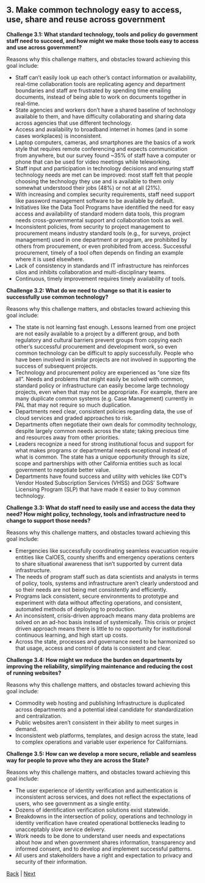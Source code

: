 ## 3. Make common technology easy to access, use, share and reuse across government
**Challenge 3.1: What standard technology, tools and policy do government staff need to succeed, and how might we make those tools easy to access and use across government?**

Reasons why this challenge matters, and obstacles toward achieving this goal include: 

 - Staff can’t easily look up each other’s contact information or availability, real-time collaboration tools are replicating agency and department boundaries and staff are frustrated by spending time emailing documents, instead of being able to work on documents together in real-time.
 - State agencies and workers don’t have a ​shared baseline of technology​ available to them, and have difficulty collaborating and sharing data across agencies that use different technology.
 - Access and availability to broadband internet in homes (and in some cases workplaces) is inconsistent. 
 - Laptop computers, cameras, and smartphones are the basics of a work style that requires remote conferencing and expects communication from anywhere, but our survey found ~35% of staff have a computer or phone that can be used for video meetings while teleworking.
 - Staff input and participation in technology decisions and ensuring staff technology needs are met can be improved: most staff felt that people choosing the technology they use and is available to them only somewhat understood their jobs (48%) or not at all (21%).
 - With increasing and complex security requirements, staff need support like password management software to be available by default.
 - Initiatives like the Data Tool Programs have identified the need for easy access and availability of standard modern data tools, this program needs cross-governmental support and collaboration tools as well. 
 - Inconsistent policies, from security to project management to procurement means industry standard tools (e.g., for surveys, project management) used in one department or program, are prohibited by others from procurement, or even prohibited from access. Successful procurement, timely of a tool often depends on finding an example where it is used elsewhere.
 - Lack of consistency in standards and IT infrastructure has reinforces silos and inhibits collaboration and multi-disciplinary teams. 
 - Continuous, timely improvement requires timely availability of tools.

**Challenge 3.2: What do we need to change so that it is easier to successfully use common technology?** 

Reasons why this challenge matters, and obstacles toward achieving this goal include: 

 - The state is not learning fast enough. Lessons learned from one project are not easily available to a project by a different group, and both regulatory and cultural barriers prevent groups from copying each other’s successful procurement and development work, so even common technology can be difficult to apply successfully. People who have been involved in similar projects are not involved in supporting the success of subsequent projects. 
 - Technology and procurement policy are experienced as “one size fits all”. Needs and problems that might easily be solved with common, standard policy or infrastructure can easily become large technology projects, even when that may not be appropriate. For example, there are many duplicate common systems (e.g. Case Management) currently in PAL that may not require so much duplication. 
 - Departments need clear, consistent policies regarding data, the use of cloud services and graded approaches to risk.  
 - Departments often negotiate their own deals for commodity technology, despite largely common needs across the state; taking precious time and resources away from other priorities.
 - Leaders recognize a need for strong institutional focus  and support for what makes programs or departmental needs exceptional instead of what is common.
The state has a unique opportunity through its size, scope and partnerships with other California entities such as local government to negotiate better value. 
 - Departments have found success and utility with vehicles like CDT’s Vendor Hosted Subscription Services (VHSS) and DGS’ Software Licensing Program (SLP) that have made it easier to buy common technology.

**Challenge 3.3: What do staff need to easily use and access the data they need? How might policy, technology, tools and infrastructure need to change to support those needs?** 

Reasons why this challenge matters, and obstacles toward achieving this goal include: 

 - Emergencies like successfully coordinating seamless evacuation require entities like CalOES, county sheriffs and emergency operations centers to share situational awareness that isn’t supported by current data infrastructure. 
 - The needs of program staff such as data scientists and analysts in terms of policy, tools, systems and infrastructure aren’t clearly understood and so their needs are not being met consistently and efficiently. 
 - Programs lack consistent, secure environments to prototype and experiment with data without affecting operations, and consistent, automated methods of deploying to production. 
 - An inconsistent, crisis-driven approach means many data problems are solved on an ad-hoc basis instead of systemically. This crisis or project driven approach means there is little to no opportunity for institutional continuous learning, and high start up costs. 
 - Across the state, processes and governance need to be harmonized so that usage, access and control of data is consistent and clear.

**Challenge 3.4: How might we reduce the burden on departments by improving the reliability, simplifying maintenance and reducing the cost of running websites?** 

Reasons why this challenge matters, and obstacles toward achieving this goal include: 

 - Commodity web hosting and publishing Infrastructure is duplicated across departments and a potential ideal candidate for standardization and centralization.
 - Public websites aren’t consistent in their ability to meet surges in demand.
 - Inconsistent web platforms, templates, and design across the state, lead to complex operations and variable user experience for Californians. 

**Challenge 3.5: How can we develop a more secure, reliable and seamless way for people to prove who they are across the State?** 

Reasons why this challenge matters, and obstacles toward achieving this goal include: 

 - The user experience of identity verification and authentication is inconsistent across services, and does not reflect the expectations of users, who see government as a single entity. 
 - Dozens of identification verification solutions exist statewide. 
 - Breakdowns in the intersection of policy, operations and technology in identity verification have created operational bottlenecks leading to unacceptably slow service delivery.
 - Work needs to be done to understand user needs and expectations about how and when government shares information, transparency and informed consent, and to develop and implement successful patterns.
 - All users and stakeholders have a right and expectation to privacy and security of their information.

 [Back](/challenge/two.md) | [Next](/challenge/four.md)